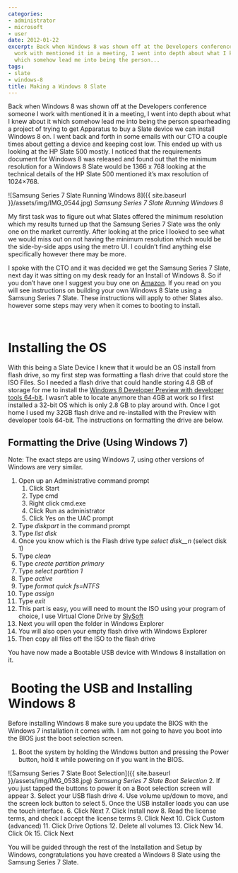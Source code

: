 ```yaml
---
categories:
- administrator
- microsoft
- user
date: 2012-01-22
excerpt: Back when Windows 8 was shown off at the Developers conference someone I
  work with mentioned it in a meeting, I went into depth about what I knew about it
  which somehow lead me into being the person...
tags:
- slate
- windows-8
title: Making a Windows 8 Slate
---
```


Back when Windows 8 was shown off at the Developers conference someone I work with mentioned it in a meeting, I went into depth about what I knew about it which somehow lead me into being the person spearheading a project of trying to get Apparatus to buy a Slate device we can install Windows 8 on. I went back and forth in some emails with our CTO a couple times about getting a device and keeping cost low. This ended up with us looking at the HP Slate 500 mostly. I noticed that the requirements document for Windows 8 was released and found out that the minimum resolution for a Windows 8 Slate would be 1366 x 768 looking at the technical details of the HP Slate 500 mentioned it’s max resolution of 1024×768.

![Samsung Series 7 Slate Running Windows 8]({{ site.baseurl }}/assets/img/IMG_0544.jpg)
*Samsung Series 7 Slate Running Windows 8*

<!--more-->My first task was to figure out what Slates offered the minimum resolution which my results turned up that the Samsung Series 7 Slate was the only one on the market currently. After looking at the price I looked to see what we would miss out on not having the minimum resolution which would be the side-by-side apps using the metro UI. I couldn’t find anything else specifically however there may be more.

I spoke with the CTO and it was decided we get the Samsung Series 7 Slate, next day it was sitting on my desk ready for an Install of Windows 8. So if you don’t have one I suggest you buy one on [Amazon](https://www.amazon.com/dp/B005OUQ9WO/ref=as_li_tf_til?tag=mattblogsit-20&camp=0&creative=0&linkCode=as1&creativeASIN=B005OUQ9WO&adid=0CMJ493PHYSBXA4G4BDY&). If you read on you will see instructions on building your own Windows 8 Slate using a Samsung Series 7 Slate. These instructions will apply to other Slates also. however some steps may very when it comes to booting to install.

 

# Installing the OS

With this being a Slate Device I knew that it would be an OS install from flash drive, so my first step was formatting a flash drive that could store the ISO Files. So I needed a flash drive that could handle storing 4.8 GB of storage for me to install the [Windows 8 Developer Preview with developer tools 64-bit](http://msdn.microsoft.com/en-us/windows/apps/br229516). I wasn’t able to locate anymore than 4GB at work so I first installed a 32-bit OS which is only 2.8 GB to play around with. Once I got home I used my 32GB flash drive and re-installed with the Preview with developer tools 64-bit. The instructions on formatting the drive are below.

## Formatting the Drive (Using Windows 7)

Note: The exact steps are using Windows 7, using other versions of Windows are very similar.

1. Open up an Administrative command prompt
    1. Click Start
    2. Type cmd
    3. Right click cmd.exe
    4. Click Run as administrator
    5. Click Yes on the UAC prompt
2. Type _diskpart_ in the command prompt
3. Type _list disk_
4. Once you know which is the Flash drive type _select disk__n_ (select disk 1)
5. Type _clean_
6. Type _create partition primary_
7. Type _select partition 1_
8. Type _active_
9. Type _format quick fs=NTFS_
10. Type _assign_
11. Type _exit_
12. This part is easy, you will need to mount the ISO using your program of choice, I use Virtual Clone Drive by [SlySoft](http://www.slysoft.com/en/virtual-clonedrive.html)
13. Next you will open the folder in Windows Explorer
14. You will also open your empty flash drive with Windows Explorer
15. Then copy all files off the ISO to the flash drive

You have now made a Bootable USB device with Windows 8 installation on it.

#  Booting the USB and Installing Windows 8

Before installing Windows 8 make sure you update the BIOS with the Windows 7 installation it comes with. I am not going to have you boot into the BIOS just the boot selection screen.

1. Boot the system by holding the Windows button and pressing the Power button, hold it while powering on if you want in the BIOS.

![Samsung Series 7 Slate Boot Selection]({{ site.baseurl }}/assets/img/IMG_0538.jpg)
*Samsung Series 7 Slate Boot Selection*
2. If you just tapped the buttons to power it on a Boot selection screen will appear
3. Select your USB flash drive
4. Use volume up/down to move, and the screen lock button to select
5. Once the USB installer loads you can use the touch interface.
6. Click Next
7. Click Install now
8. Read the license terms, and check I accept the license terms
9. Click Next
10. Click Custom (advanced)
11. Click Drive Options
12. Delete all volumes
13. Click New
14. Click Ok
15. Click Next

You will be guided through the rest of the Installation and Setup by Windows, congratulations you have created a Windows 8 Slate using the Samsung Series 7 Slate.
